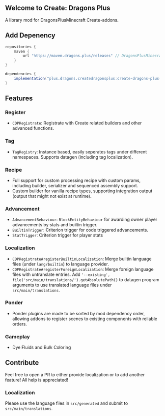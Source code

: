 ## Welcome to **Create: Dragons Plus**
A library mod for DragonsPlusMinecraft Create-addons.

## Add Depenency
```groovy
repositories {
    maven {
        url "https://maven.dragons.plus/releases" // DragonsPlusMinecraft Maven
    }
}

dependencies {
    implementation("plus.dragons.createdragonsplus:create-dragons-plus-${minecraft_version}:${create_dragons_plus_version}")
}
```

## Features

### Register
- `CDPRegistrate`: Registrate with Create related builders and other advanced functions.

### Tag
- `TagRegistry`: Instance based, easily seperates tags under different namespaces.
  Supports datagen (including tag localization).

### Recipe
- Full support for custom processing recipe with custom params, including builder, serializer 
  and sequenced assembly support.
- Custom builder for vanilla recipe types, supporting integration output (output that might not exist at runtime).

### Advancement
- `AdvancementBehaviour`: `BlockEntityBehaviour` for awarding owner player advancements by stats and builtin trigger.
- `BuiltinTrigger`: Criterion trigger for code triggered advancements.
- `StatTrigger`: Criterion trigger for player stats

### Localization
- `CDPRegistrate#registerBuiltinLocalization`: Merge builtin language files (under `lang/builtin`) to language provider.
- `CDPRegistrate#registerForeignLocalization`: Merge foreign language files with untranslate entries. Add `'--existing', file('src/main/translations/').getAbsolutePath()`
  to datagen program arguments to use translated language files under `src/main/translations`.

### Ponder
- Ponder plugins are made to be sorted by mod dependency order, allowing addons to register scenes to existing components 
with reliable orders.

### Gameplay
- Dye Fluids and Bulk Coloring

## Contribute
Feel free to open a PR to either provide localization or to add another feature! All help is appreciated!

### Localization
Please use the language files in `src/generated` and submit to `src/main/translations`.
